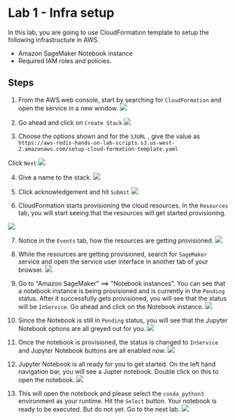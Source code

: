 # Lab 1 - Infra setup

In this lab, you are going to use CloudFormation template to setup the following infrastructure in AWS.
- Amazon SageMaker Notebook instance
- Required IAM roles and policies.

## Steps

1. From the AWS web console, start by searching for `CloudFormation` and open the service in a new window.
![](images/cft-setup-1.png)

2. Go ahead and click on `Create Stack`
![](images/cft-setup-2.png)

3. Choose the options shown and for the `S3URL` , give the value as `https://aws-redis-hands-on-lab-scripts.s3.us-west-2.amazonaws.com/setup-cloud-formation-template.yaml`

Click `Next`
![](images/cft-setup-3.png)

4. Give a name to the stack.
![](images/cft-setup-4.png)

5. Click acknowledgement and hit `Submit`
![](images/cft-setup-5.png)

6. CloudFormation starts provisioning the cloud resources. In the `Resources` tab, you will start seeing that the resources will get started provisioning.

![](images/cft-setup-6.png)

7. Notice in the `Events` tab, how the resources are getting provisioned.
![](images/cft-setup-7.png)

8. While the resources are getting provisioned, search for `SageMaker` service and open the service user interface in another tab of your browser.
![](images/cft-setup-8.png)

9. Go to "Amazon SageMaker" ==> "Notebook instances". You can see that a notebook instance is being provisioned and is currently in the `Pending` status. After it successfully gets provisioned, you will see that the status will be `InService`. Go ahead and click on the Notebook instance.
![](images/cft-setup-9.png)

10. Since the Notebook is still in `Pending` status, you will see that the Jupyter Notebook options are all greyed out for you.
![](images/cft-setup-10.png)

11. Once the notebook is provisioned, the status is changed to `InService` and Jupyter Notebook buttons are all enabled now.
![](images/cft-setup-11.png)

12. Jupyter Notebook is all ready for you to get started. On the left hand navigation bar, you will see a Jupter notebook. Double click on this to open the notebook.
![](images/cft-setup-12.png)

13. This will open the notebook and please select the `conda_python3` environment as your runtime. Hit the `Select` button. Your notebook is ready to be executed. But do not yet. Go to the next lab.
![](images/cft-setup-13.png)
